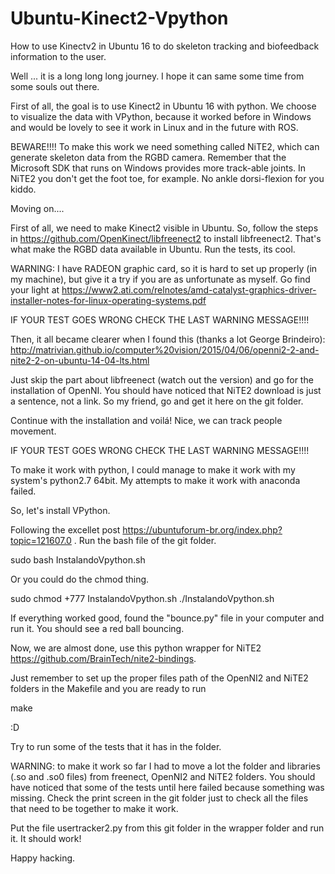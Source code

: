 # Ubuntu-Kinect2-Vpython
How to use Kinectv2 in Ubuntu 16 to do skeleton tracking and biofeedback information to the user.

Well ... it is a long long long journey. I hope it can same some time from some souls out there.

First of all, the goal is to use Kinect2 in Ubuntu 16 with python. We choose to visualize the data with VPython, because it worked before in Windows and would be lovely to see it work in Linux and in the future with ROS.

BEWARE!!!! To make this work we need something called NiTE2, which can generate skeleton data from the RGBD camera. Remember that the Microsoft SDK that runs on Windows provides more track-able joints. In NiTE2 you don't get the foot toe, for example. No ankle dorsi-flexion for you kiddo.

Moving on....

First of all, we need to make Kinect2 visible in Ubuntu. So, follow the steps in https://github.com/OpenKinect/libfreenect2 to install libfreenect2. That's what make the RGBD data available in Ubuntu. Run the tests, its cool.

WARNING: I have RADEON graphic card, so it is hard to set up properly (in my machine), but give it a try if you are as unfortunate as myself. Go find your light at https://www2.ati.com/relnotes/amd-catalyst-graphics-driver-installer-notes-for-linux-operating-systems.pdf


IF YOUR TEST GOES WRONG CHECK THE LAST WARNING MESSAGE!!!!

Then, it all became clearer when I found this (thanks a lot George Brindeiro): 
http://matrivian.github.io/computer%20vision/2015/04/06/openni2-2-and-nite2-2-on-ubuntu-14-04-lts.html

Just skip the part about libfreenect (watch out the version) and go for the installation of OpenNI. You should have noticed that NiTE2 download is just a sentence, not a link. So my friend, go and get it here on the git folder.

Continue with the installation and voilá! Nice, we can track people movement.

IF YOUR TEST GOES WRONG CHECK THE LAST WARNING MESSAGE!!!!

To make it work with python, I could manage to make it work with my system's python2.7 64bit. My attempts to make it work with anaconda failed.

So, let's install VPython.

Following the excellet post https://ubuntuforum-br.org/index.php?topic=121607.0 . Run the bash file of the git folder. 

sudo bash InstalandoVpython.sh 

Or you could do the chmod thing.

sudo chmod +777 InstalandoVpython.sh
./InstalandoVpython.sh 

If everything worked good, found the "bounce.py" file in your computer and run it. You should see a red ball bouncing.

Now, we are almost done, use this python wrapper for NiTE2 https://github.com/BrainTech/nite2-bindings.

Just remember to set up the proper files path of the OpenNI2 and NiTE2 folders in the Makefile and you are ready to run

make

:D

Try to run some of the tests that it has in the folder.

WARNING: to make it work so far I had to move a lot the folder and libraries (.so and .so0 files) from freenect, OpenNI2 and NiTE2 folders. You should have noticed that some of the tests until here failed because something was missing. Check the print screen in the git folder just to check all the files that need to be together to make it work.

Put the file usertracker2.py from this git folder in the wrapper folder and run it. It should work!

Happy hacking.

